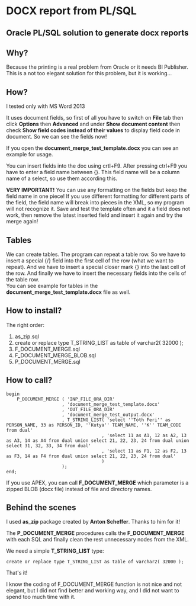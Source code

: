 
# DOCX report from PL/SQL

## Oracle PL/SQL solution to generate docx reports

## Why?

Because the printing is a real problem from Oracle or it needs BI Publisher.
This is a not too elegant solution for this problem, but it is working...

## How?

I tested only with MS Word 2013

It uses document fields, so first of all you have to switch on 
**File** tab then click **Options** then **Advanced** and under **Show document content** then check **Show field codes instead of their values** to display field code in document.
So we can see the fields now!

If you open the **document_merge_test_template.docx** you can see an example for usage.

You can insert fields into the doc using crtl+F9. After pressing ctrl+F9 you have to enter a field name between \{\}. This field name will be a column name of a select, so use them according this.

**VERY IMPORTANT!** You can use any formatting on the fields but keep the field name in one piece! If you use different formatting for different parts of the field, the field name will break into pieces in the XML, so my program will not recognize it.
Save and test the template often and it a field does not work, then remove the latest inserted field and insert it again and try the merge again!

## Tables
We can create tables. The program can repeat a table row. So we have to insert a special {/} field into the first cell of the row (what we want to repeat). And we have to insert a special closer mark {\} into the last cell of the row.
And finally we have to insert the necessary fields into the cells of the table row.   
You can see example for tables in the **document_merge_test_template.docx** file as well.

## How to install?
The right order:
1. as_zip.sql
2. create or replace type T_STRING_LIST as table of varchar2( 32000 );
3. F_DOCUMENT_MERGE.sql
4. F_DOCUMENT_MERGE_BLOB.sql
5. P_DOCUMENT_MERGE.sql


## How to call?


    begin
        P_DOCUMENT_MERGE ( 'INP_FILE_ORA_DIR'    
                         , 'document_merge_test_template.docx'
                         , 'OUT_FILE_ORA_DIR'
                         , 'document_merge_test_output.docx'
                         , T_STRING_LIST( 'select ''Tóth Feri'' as PERSON_NAME, 33 as PERSON_ID, ''Kutya'' TEAM_NAME, ''K'' TEAM_CODE from dual' 
                                        , 'select 11 as A1, 12 as A2, 13 as A3, 14 as A4 from dual union select 21, 22, 23, 24 from dual union  select 31, 32, 33, 34 from dual'
                                        , 'select 11 as F1, 12 as F2, 13 as F3, 14 as F4 from dual union select 21, 22, 23, 24 from dual' 
                                        ) 
                         );
    end;
    

If you use APEX, you can call **F_DOCUMENT_MERGE** which parameter is a zipped BLOB (docx file) instead of file and directory names.



## Behind the scenes

I used **as_zip** package created by **Anton Scheffer**. Thanks to him for it!

The **P_DOCUMENT_MERGE** procedures calls the **F_DOCUMENT_MERGE** with each SQL and finally clean the rest unnecessary nodes from the XML.

We need a simple **T_STRING_LIST** type:

    create or replace type T_STRING_LIST as table of varchar2( 32000 );

That's it!

I know the coding of F_DOCUMENT_MERGE function is not nice and not elegant, but I did not find better and working way, and I did not want to spend too much time with it.


